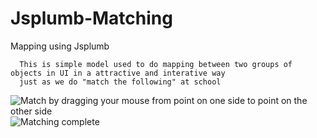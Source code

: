 Jsplumb-Matching
================

Mapping using Jsplumb


      This is simple model used to do mapping between two groups of objects in UI in a attractive and interative way 
      just as we do "match the following" at school


![Match by dragging your mouse from point on one side to point on the other side ](https://raw.github.com/HarishAtGitHub/Jsplumb-Matching/master/Matching%20with%20mongoDB%20at%20the%20backend/snapshots/drag.png)
![Matching complete](https://raw.github.com/HarishAtGitHub/Jsplumb-Matching/master/Matching%20with%20mongoDB%20at%20the%20backend/snapshots/match1.png)
